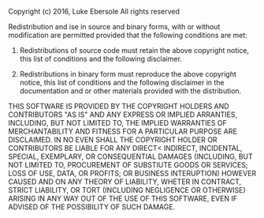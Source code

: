 Copyright (c) 2016, Luke Ebersole
All rights reserved

Redistribution and ise in source and binary forms, with or without modification are permitted provided that the following conditions are met:

1. Redistributions of source code must retain the above copyright notice, this list of conditions and the following disclaimer.

2. Redistributions in binary form must reproduce the above copyright notice, this list of conditions and the following disclaimer in the documentation and or other materials provided with the distribution.


THIS SOFTWARE IS PROVIDED BY THE COPYRIGHT HOLDERS AND CONTRIBUTORS "AS IS" AND ANY EXPRESS OR IMPLIED ARRANTIES, INCLUDING, BUT NOT LIMITED TO, THE IMPLIED WARRANTIES OF MERCHANTABILITY AND FITNESS FOR A PARTICULAR PURPOSE ARE DISCLAIMED. IN NO EVEN SHALL THE COPYRIGHT HOLDER OR CONTRIBUTORS BE LIABLE FOR ANY DIRECT< INDIRECT, INCIDENTAL, SPECIAL, EXEMPLARY, OR CONSEQUENTIAL DAMAGES (INCLUDING, BUT NOT LIMITED TO, PROCUREMENT OF SUBSTIUTE GOODS OR SERVICES; LOSS OF USE, DATA, OR PROFITS; OR BUSINESS INTERUPTION) HOWEVER CAUSED AND ON ANY THEORY OF LIABILITY, WHETER IN CONTRACT, STRICT LIABILITY, OR TORT (INCLUDING NEGLIGENCE OR OTHERWISE) ARISING IN ANY WAY OUT OF THE USE OF THIS SOFTWARE, EVEN IF ADVISED OF THE POSSIBILITY OF SUCH DAMAGE.
